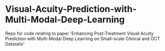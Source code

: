 # Visual-Acuity-Prediction-with-Multi-Modal-Deep-Learning
Repo for code relating to paper 'Enhancing Post-Treatment Visual Acuity Prediction with Multi-Modal Deep Learning on Small-scale Clinical and OCT Datasets'
